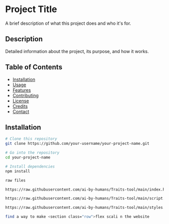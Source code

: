 # Project Title
A brief description of what this project does and who it's for.

## Description
Detailed information about the project, its purpose, and how it works.

## Table of Contents
- [Installation](#installation)
- [Usage](#usage)
- [Features](#features)
- [Contributing](#contributing)
- [License](#license)
- [Credits](#credits)
- [Contact](#contact)

## Installation
```bash
# Clone this repository
git clone https://github.com/your-username/your-project-name.git

# Go into the repository
cd your-project-name

# Install dependencies
npm install

raw files

https://raw.githubusercontent.com/ai-by-humans/Traits-tool/main/index.html

https://raw.githubusercontent.com/ai-by-humans/Traits-tool/main/script.js

https://raw.githubusercontent.com/ai-by-humans/Traits-tool/main/styles.css

find a way to make <section class="row">flex scali n the website 